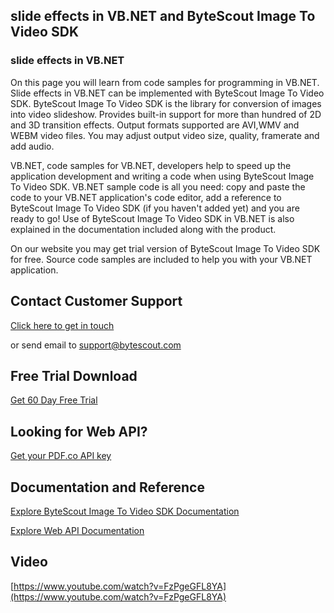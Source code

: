 ## slide effects in VB.NET and ByteScout Image To Video SDK

### slide effects in VB.NET

On this page you will learn from code samples for programming in VB.NET. Slide effects in VB.NET can be implemented with ByteScout Image To Video SDK. ByteScout Image To Video SDK is the library for conversion of images into video slideshow. Provides built-in support for more than hundred of 2D and 3D transition effects. Output formats supported are AVI,WMV and WEBM video files. You may adjust output video size, quality, framerate and add audio.

VB.NET, code samples for VB.NET, developers help to speed up the application development and writing a code when using ByteScout Image To Video SDK. VB.NET sample code is all you need: copy and paste the code to your VB.NET application's code editor, add a reference to ByteScout Image To Video SDK (if you haven't added yet) and you are ready to go! Use of ByteScout Image To Video SDK in VB.NET is also explained in the documentation included along with the product.

On our website you may get trial version of ByteScout Image To Video SDK for free. Source code samples are included to help you with your VB.NET application.

## Contact Customer Support

[Click here to get in touch](https://bytescout.zendesk.com/hc/en-us/requests/new?subject=ByteScout%20Image%20To%20Video%20SDK%20Question)

or send email to [support@bytescout.com](mailto:support@bytescout.com?subject=ByteScout%20Image%20To%20Video%20SDK%20Question) 

## Free Trial Download

[Get 60 Day Free Trial](https://bytescout.com/download/web-installer?utm_source=github-readme)

## Looking for Web API? 

[Get your PDF.co API key](https://pdf.co/documentation/api?utm_source=github-readme)

## Documentation and Reference

[Explore ByteScout Image To Video SDK Documentation](https://bytescout.com/documentation/index.html?utm_source=github-readme)

[Explore Web API Documentation](https://pdf.co/documentation/api?utm_source=github-readme)

## Video

[https://www.youtube.com/watch?v=FzPgeGFL8YA](https://www.youtube.com/watch?v=FzPgeGFL8YA)